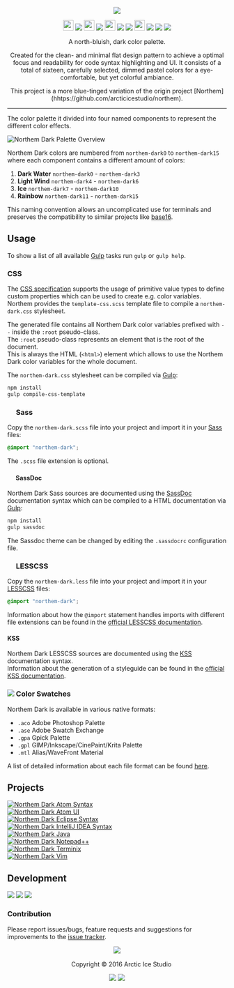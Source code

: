 <p align="center"><img src="https://cdn.rawgit.com/arcticicestudio/northem-dark/develop/src/assets/northem-dark-logo-banner.svg"/></p>

<p align="center"><img src="https://cdn.travis-ci.org/images/favicon-c566132d45ab1a9bcae64d8d90e4378a.svg" width=24 height=24/> <a href="https://travis-ci.org/arcticicestudio/northem-dark"><img src="https://img.shields.io/travis/arcticicestudio/northem-dark/develop.svg"/></a> <img src="https://circleci.com/favicon.ico" width=24 height=24/> <a href="https://circleci.com/gh/arcticicestudio/northem-dark"><img src="https://circleci.com/gh/arcticicestudio/northem-dark.svg?style=shield&circle-token=bce8ea0d5284b23cba9771040e39a10b9cd152e5"/></a> <img src="https://assets-cdn.github.com/favicon.ico" width=24 height=24/> <a href="https://github.com/arcticicestudio/northem-dark/releases/latest"><img src="https://img.shields.io/github/release/arcticicestudio/northem-dark.svg"/></a> <a href="https://github.com/arcticicestudio/northem-dark/releases/latest"><img src="https://img.shields.io/badge/pre--release---_-blue.svg"/></a> <img src="https://www.npmjs.com/static/images/touch-icons/favicon-32x32.png" width=24 height=24/> <a href="https://www.npmjs.com/package/northem-dark"><img src="https://img.shields.io/npm/v/northem-dark.svg"/></a> <a href="https://www.npmjs.com/package/northem-dark"><img src="https://img.shields.io/npm/dt/northem-dark.svg"/></a> <a href="https://www.npmjs.com/package/northem-dark"><img src="https://img.shields.io/npm/dm/northem-dark.svg"/></a></p>

<p align="center">A north-bluish, dark color palette.</p>

<p align="center">Created for the clean- and minimal flat design pattern to achieve a optimal focus and readability for code syntax highlighting and UI.
It consists of a total of sixteen, carefully selected, dimmed pastel colors for a eye-comfortable, but yet colorful ambiance.</p>

<p align="center">This project is a more blue-tinged variation of the origin project [Northem](hhtps://github.com/arcticicestudio/northem).</p>

---

The color palette it divided into four named components to represent the different color effects.

![Northem Dark Palette Overview](https://cdn.rawgit.com/arcticicestudio/northem-dark/develop/src/assets/northem-dark-overview.svg)

Northem Dark colors are numbered from `northem-dark0` to `northem-dark15` where each component contains a different amount of colors:  
  1. **Dark Water** `northem-dark0` - `northem-dark3`  
  2. **Light Wind** `northem-dark4` - `northem-dark6`  
  3. **Ice** `northem-dark7` - `northem-dark10`  
  4. **Rainbow** `northem-dark11` - `northem-dark15`  

This naming convention allows an uncomplicated use for terminals and preserves the compatibility to similar projects like [base16](http://chriskempson.com/projects/base16).

## Usage
To show a list of all available [Gulp][gulp] tasks run `gulp` or `gulp help`.

### CSS
The [CSS specification](https://www.w3.org/TR/css-variables) supports the usage of primitive value types to define custom properties which can be used to create e.g. color variables.  
Northem provides the `template-css.scss` template file to compile a `northem-dark.css` stylesheet.

The generated file contains all Northem Dark color variables prefixed with `--` inside the `:root` pseudo-class.  
The `:root` pseudo-class represents an element that is the root of the document.  
This is always the HTML (`<html>`) element which allows to use the Northem Dark color variables for the whole document.

The `northem-dark.css` stylesheet can be compiled via [Gulp][gulp]:  
```sh
npm install
gulp compile-css-template
```

### <img src="http://sass-lang.com/favicon.ico" width=16 height=16 /> Sass
Copy the `northem-dark.scss` file into your project and import it in your [Sass](http://sass-lang.com) files:
```css
@import "northem-dark";
```
The `.scss` file extension is optional.

#### <img src="http://sassdoc.com/favicon.png" width=16 height=16 /> SassDoc
Northem Dark Sass sources are documented using the [SassDoc](http://sassdoc.com) documentation syntax which can be compiled to a HTML documentation via [Gulp][gulp]:  
```sh
npm install
gulp sassdoc
```
The Sassdoc theme can be changed by editing the `.sassdocrc` configuration file.

### <img src="http://lesscss.org/public/ico/favicon.ico" width=16 height=16/> LESSCSS
Copy the `northem-dark.less` file into your project and import it in your [LESSCSS](http://lesscss.org) files:  
```css
@import "northem-dark";
```
Information about how the `@import` statement handles imports with different file extensions can be found in the [official LESSCSS documentation](http://lesscss.org/features/#import-directives-feature).

#### KSS
Northem Dark LESSCSS sources are documented using the [KSS](http://warpspire.com/kss) documentation syntax.  
Information about the generation of a styleguide can be found in the [official KSS documentation](http://warpspire.com/kss/styleguides).

### <img src="https://cdn.rawgit.com/arcticicestudio/northem-dark/develop/src/assets/icon-color-swatch.svg"/> Color Swatches
Northem Dark is available in various native formats:
  - `.aco` Adobe Photoshop Palette
  - `.ase` Adobe Swatch Exchange
  - `.gpa` Gpick Palette
  - `.gpl` GIMP/Inkscape/CinePaint/Krita Palette
  - `.mtl` Alias/WaveFront Material

A list of detailed information about each file format can be found [here](http://www.selapa.net/swatches/colors/fileformats.php).

## Projects
[![Northem Dark Atom Syntax](https://cdn.rawgit.com/arcticicestudio/northem-dark/develop/src/assets/northem-dark-atom-syntax-banner.svg)](https://atom.io/themes/northem-dark-atom-syntax)  
[![Northem Dark Atom UI](https://cdn.rawgit.com/arcticicestudio/northem-dark/develop/src/assets/northem-dark-atom-ui-banner.svg)](https://atom.io/themes/northem-dark-atom-ui)  
[![Northem Dark Eclipse Syntax](https://cdn.rawgit.com/arcticicestudio/northem-dark/develop/src/assets/northem-dark-eclipse-syntax-banner.svg)](https://github.com/arcticicestudio/northem-dark-eclipse-syntax)  
[![Northem Dark IntelliJ IDEA Syntax](https://cdn.rawgit.com/arcticicestudio/northem-dark/develop/src/assets/northem-dark-intellij-idea-syntax-banner.svg)](https://github.com/arcticicestudio/northem-dark-intellij-idea-syntax)  
[![Northem Dark Java](https://cdn.rawgit.com/arcticicestudio/northem-dark/develop/src/assets/northem-dark-java-banner.svg)](https://github.com/arcticicestudio/northem-dark-java)  
[![Northem Dark Notepad++](https://cdn.rawgit.com/arcticicestudio/northem-dark/develop/src/assets/northem-dark-notepadplusplus-banner.svg)](https://github.com/arcticicestudio/northem-dark-notepadplusplus)  
[![Northem Dark Terminix](https://cdn.rawgit.com/arcticicestudio/northem-dark/develop/src/assets/northem-dark-terminix-banner.svg)](https://github.com/arcticicestudio/northem-dark-terminix)  
[![Northem Dark Vim](https://cdn.rawgit.com/arcticicestudio/northem-dark/develop/src/assets/northem-dark-vim-banner.svg)](https://github.com/arcticicestudio/northem-dark-vim)  

## Development
[![](https://img.shields.io/badge/Changelog-1.0.0-blue.svg)](https://github.com/arcticicestudio/northem-dark/blob/v1.0.0/CHANGELOG.md) [![](https://img.shields.io/badge/Workflow-gitflow_Branching_Model-blue.svg)](http://nvie.com/posts/a-successful-git-branching-model) [![](https://img.shields.io/badge/Versioning-ArcVer_0.8.0-blue.svg)](https://github.com/arcticicestudio/arcver)

### Contribution
Please report issues/bugs, feature requests and suggestions for improvements to the [issue tracker](https://github.com/arcticicestudio/northem-dark/issues).

<p align="center"><img src="https://cdn.rawgit.com/arcticicestudio/nord/develop/src/assets/banner-footer-mountains.svg" /></p>

<p align="center"> <img src="http://arcticicestudio.com/favicon.ico" width=16 height=16/> Copyright &copy; 2016 Arctic Ice Studio</p>

<p align="center"><a href="http://www.apache.org/licenses/LICENSE-2.0"><img src="https://img.shields.io/badge/License-Apache_2.0-blue.svg"/></a> <a href="https://creativecommons.org/licenses/by-sa/4.0"><img src="https://img.shields.io/badge/License-CC_BY--SA_4.0-blue.svg"/></a></p>

[gulp]: http://gulpjs.com
